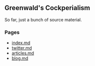 ## Greenwald's Cockperialism

So far, just a bunch of source material.

### Pages

- [index.md]()
- [twitter.md]()
- [articles.md]()
- [blog.md]()
